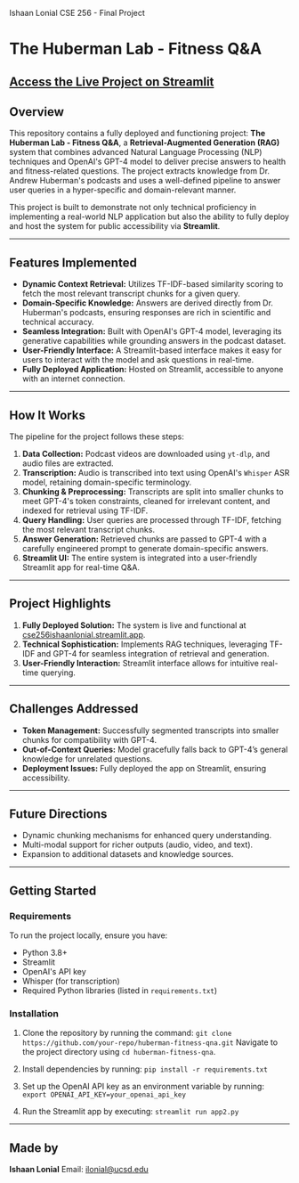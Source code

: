 Ishaan Lonial
CSE 256 - Final Project

# **The Huberman Lab - Fitness Q&A**

[**Access the Live Project on Streamlit**](https://cse256ishaanlonial.streamlit.app)
---
## **Overview**
This repository contains a fully deployed and functioning project: **The Huberman Lab - Fitness Q&A**, a **Retrieval-Augmented Generation (RAG)** system that combines advanced Natural Language Processing (NLP) techniques and OpenAI's GPT-4 model to deliver precise answers to health and fitness-related questions. The project extracts knowledge from Dr. Andrew Huberman's podcasts and uses a well-defined pipeline to answer user queries in a hyper-specific and domain-relevant manner.

This project is built to demonstrate not only technical proficiency in implementing a real-world NLP application but also the ability to fully deploy and host the system for public accessibility via **Streamlit**.

---
## **Features Implemented**
- **Dynamic Context Retrieval:** Utilizes TF-IDF-based similarity scoring to fetch the most relevant transcript chunks for a given query.
- **Domain-Specific Knowledge:** Answers are derived directly from Dr. Huberman's podcasts, ensuring responses are rich in scientific and technical accuracy.
- **Seamless Integration:** Built with OpenAI's GPT-4 model, leveraging its generative capabilities while grounding answers in the podcast dataset.
- **User-Friendly Interface:** A Streamlit-based interface makes it easy for users to interact with the model and ask questions in real-time.
- **Fully Deployed Application:** Hosted on Streamlit, accessible to anyone with an internet connection.

---
## **How It Works**
The pipeline for the project follows these steps:
1. **Data Collection:** Podcast videos are downloaded using `yt-dlp`, and audio files are extracted.
2. **Transcription:** Audio is transcribed into text using OpenAI's `Whisper` ASR model, retaining domain-specific terminology.
3. **Chunking & Preprocessing:** Transcripts are split into smaller chunks to meet GPT-4's token constraints, cleaned for irrelevant content, and indexed for retrieval using TF-IDF.
4. **Query Handling:** User queries are processed through TF-IDF, fetching the most relevant transcript chunks.
5. **Answer Generation:** Retrieved chunks are passed to GPT-4 with a carefully engineered prompt to generate domain-specific answers.
6. **Streamlit UI:** The entire system is integrated into a user-friendly Streamlit app for real-time Q&A.

---
## **Project Highlights**
1. **Fully Deployed Solution:** The system is live and functional at [cse256ishaanlonial.streamlit.app](https://cse256ishaanlonial.streamlit.app).
2. **Technical Sophistication:** Implements RAG techniques, leveraging TF-IDF and GPT-4 for seamless integration of retrieval and generation.
3. **User-Friendly Interaction:** Streamlit interface allows for intuitive real-time querying.

---
## **Challenges Addressed**
- **Token Management:** Successfully segmented transcripts into smaller chunks for compatibility with GPT-4.
- **Out-of-Context Queries:** Model gracefully falls back to GPT-4’s general knowledge for unrelated questions.
- **Deployment Issues:** Fully deployed the app on Streamlit, ensuring accessibility.

---
## **Future Directions**
- Dynamic chunking mechanisms for enhanced query understanding.
- Multi-modal support for richer outputs (audio, video, and text).
- Expansion to additional datasets and knowledge sources.

---
## **Getting Started**

### **Requirements**
To run the project locally, ensure you have:
- Python 3.8+
- Streamlit
- OpenAI's API key
- Whisper (for transcription)
- Required Python libraries (listed in `requirements.txt`)

### **Installation**
1. Clone the repository by running the command:
   `git clone https://github.com/your-repo/huberman-fitness-qna.git`
   Navigate to the project directory using `cd huberman-fitness-qna`.

2. Install dependencies by running:
   `pip install -r requirements.txt`

3. Set up the OpenAI API key as an environment variable by running:
   `export OPENAI_API_KEY=your_openai_api_key`

4. Run the Streamlit app by executing:
   `streamlit run app2.py`

---
## **Made by**
**Ishaan Lonial**
Email: ilonial@ucsd.edu